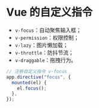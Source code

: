 # Vue 的自定义指令

- `v-focus`：自动聚焦输入框；
- `v-permission`：权限控制；
- `v-lazy`：图片懒加载；
- `v-throttle`：防抖节流；
- `v-draggable`：拖拽行为。

```js
// 注册自定义指令 v-focus
app.directive("focus", {
  mounted(el) {
    el.focus();
  },
});
```